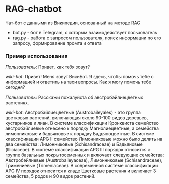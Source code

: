 # RAG-chatbot
Чат-бот с данными из Википедии, основанный на методе RAG
- bot.py - бот в Telegram, с которым взаимодействует пользователь
- rag.py - работа с запросом пользователя, поиск информации по его запросу, формирование промта и ответа
### Пример использования
*Пользователь*: Привет, как тебя зовут?

*wiki-bot*: Привет! Меня зовут ВикиБот. Я здесь, чтобы помочь тебе с информацией и ответить на твои вопросы. Как я могу помочь тебе сегодня?

*Пользователь*: Расскажи пожалуйста об австробэйлиецветных растениях.

*wiki-bot*:  Австробэйлиецветные (Austrobaileyales) - это группа цветковых растений, включающая около 90-100 видов деревьев, кустарников и лиан. В системе классификации Кронквиста семейство австробэйлиевые отнесено к порядку Магнолиецветные, а семейства лимонниковые и бадьяновые к порядку Бадьяноцветные. В системе классификации APG II семейство Лимонниковые можно было делить на два семейства: Лимонниковые (Schisandraceae) и Бадьяновые (Illiciaceae). В системе классификации APG III порядок относится к группе базальных покрытосеменных и включает следующие семейства: Австробэйлиевые (Austrobaileyaceae), Лимонниковые (Schisandraceae), Тримениевые (Trimeniaceae). В современной системе классификации APG IV порядок относится к кладе Цветковые растения и включает 3 семейства, 5 родов и 90 видов растений.